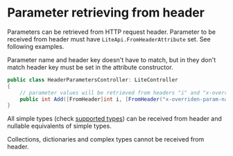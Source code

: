 ﻿---
Author: stanac
CreatedDate: 2017-04-15
Title: From header
RenderTitle: false
IsHtml: false
Id: parameter-retrieving-from-header
ParentPageId: parameter-retrieving
---

# Parameter retrieving from header

Parameters can be retrieved from HTTP request header. Parameter to be received from
header must have `LiteApi.FromHeaderAttribute` set. See following
examples.

Parameter name and header key doesn't have to match, but in they don't match
header key must be set in the attribute constructor.

```csharp
public class HeaderParametersController: LiteController
{
    // parameter values will be retrieved from headers "i" and "x-overriden-param-name-j"
    public int Add([FromHeader]int i, [FromHeader("x-overriden-param-name-j")]int j) => i + j;
}
```

All simple types (check [supported types](/docs/parameters-supported-types))
can be received from header and nullable equivalents of simple types.

Collections, dictionaries and complex types cannot be received from header.